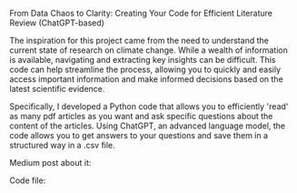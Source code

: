 From Data Chaos to Clarity: Creating Your Code for Efficient Literature Review (ChatGPT-based)

The inspiration for this project came from the need to understand the current state of research on climate change. While a wealth of information is available, navigating and extracting key insights can be difficult. This code can help streamline the process, allowing you to quickly and easily access important information and make informed decisions based on the latest scientific evidence.

Specifically, I developed a Python code that allows you to efficiently 'read' as many pdf articles as you want and ask specific questions about the content of the articles. Using ChatGPT, an advanced language model, the code allows you to get answers to your questions and save them in a structured way in a .csv file.

Medium post about it:

Code file:
